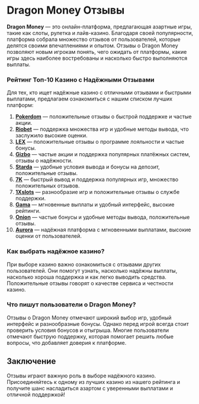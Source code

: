 # Dragon Money Отзывы

**Dragon Money** — это онлайн-платформа, предлагающая азартные игры, такие как слоты, рулетка и лайв-казино. Благодаря своей популярности, платформа собрала множество отзывов от пользователей, которые делятся своими впечатлениями и опытом. Отзывы о Dragon Money позволяют новым игрокам понять, чего ожидать от платформы, какие игры здесь наиболее востребованы и насколько быстро выполняются выплаты.

### Рейтинг Топ-10 Казино с Надёжными Отзывами

Для тех, кто ищет надёжные казино с отличными отзывами и быстрыми выплатами, предлагаем ознакомиться с нашим списком лучших платформ:

1. **[Pokerdom](https://brandplay.link/4k77v2yx)** — положительные отзывы о быстрой поддержке и частые акции.
2. **[Riobet](https://brandplay.link/7xBLTPyj)** — поддержка множества игр и удобные методы вывода, что заслужило высокие оценки.
3. **[LEX](https://brandplay.link/zW4hdDFV)** — положительные отзывы о программе лояльности и частые бонусы.
4. **[Gizbo](https://brandplay.link/bprXw4YV)** — частые акции и поддержка популярных платёжных систем, отзывы о надёжности.
5. **[Starda](https://brandplay.link/fB7xwRFL)** — удобные условия вывода и бонусы на депозит, положительные отзывы.
6. **[7K](https://brandplay.link/BvQyFShp)** — быстрый вывод и поддержка популярных игр, множество положительных отзывов.
7. **[1Xslots](https://brandplay.link/hSB1khtr)** — разнообразие игр и положительные отзывы о службе поддержки.
8. **[Gama](https://brandplay.link/j6NMKsDz)** — мгновенные выплаты и удобный интерфейс, высокие рейтинги.
9. **[Onion](https://brandplay.link/zBGRVpQ9)** — частые бонусы и удобные методы вывода, положительные отзывы.
10. **[Aurora](https://10trafic-stat2.com/click/668546556bcc6313411604bd/6766/13032/subaccount)** — надёжная платформа с мгновенными выплатами, высокие оценки от пользователей.

### Как выбрать надёжное казино?

При выборе казино важно ознакомиться с отзывами других пользователей. Они помогут узнать, насколько надёжны выплаты, насколько хороша поддержка и как легко выводить средства. Положительные отзывы говорят о качестве сервиса и честности казино.

### Что пишут пользователи о Dragon Money?

Отзывы о Dragon Money отмечают широкий выбор игр, удобный интерфейс и разнообразные бонусы. Однако перед игрой всегда стоит проверить условия бонусов и отыгрыша. Многие пользователи отмечают быструю поддержку, которая помогает решить любые вопросы, что добавляет доверия к платформе.

## Заключение

Отзывы играют важную роль в выборе надёжного казино. Присоединяйтесь к одному из лучших казино из нашего рейтинга и получите шанс насладиться азартом с уверенными выплатами и отличной поддержкой!
